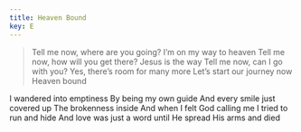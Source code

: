 ```yaml
---
title: Heaven Bound
key: E
---
```


>Tell me now, where are you going? 
I’m on my way to heaven
Tell me now, how will you get there? 
Jesus is the way
Tell me now, can I go with you? 
Yes, there’s room for many more 
Let’s start our journey now Heaven bound

I wandered into emptiness 
By being my own guide
And every smile just covered up 
The brokenness inside
And when I felt God calling me 
I tried to run and hide
And love was just a word until 
He spread His arms and died
